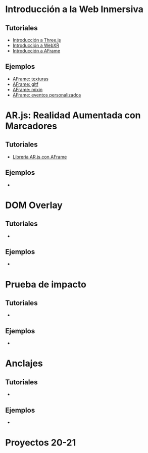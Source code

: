# Introducción a la Web Inmersiva

## Tutoriales
 - [Introducción a Three.js](https://docs.google.com/document/d/1URuspfHvySH_q2FwFEp3Eh1IGAq1iVC4V56cZ95kkC8/edit#heading=h.bqy1pgzc7km5) 
 - [Introducción a WebXR](https://docs.google.com/document/d/1BZIdzmP5vd_9e6Ru9l9Cv-mraxV8NrNbv30PJ9jxNmk/edit#heading=h.bqy1pgzc7km5)  
 - [Introducción a AFrame](https://docs.google.com/document/d/1EbPCp3ejiDh7rnKsQnoiGQ4ViZCdYlpXEKgarRJ6sZ0/edit#heading=h.bqy1pgzc7km5)

## Ejemplos
 - [AFrame: texturas](https://replit.com/@ANDREABELLUCCI1/example-aframe-texture)
 - [AFrame: gltf](https://replit.com/@ANDREABELLUCCI1/example-aframe-gltf)
 - [AFrame: mixin](https://replit.com/@ANDREABELLUCCI1/example-aframe-mixin)
 - [AFrame: eventos personalizados](https://replit.com/@ANDREABELLUCCI1/example-aframe-customevent)

# AR.js: Realidad Aumentada con Marcadores

## Tutoriales
 - [Librería AR.js con AFrame](https://docs.google.com/document/d/1whWFHCZznR-kO0wiwtPllF3fGUNN5_vdifOPd8Jw6Dc/edit#heading=h.bqy1pgzc7km5)

## Ejemplos
 - 

# DOM Overlay

## Tutoriales
 -

## Ejemplos
 - 

# Prueba de impacto

## Tutoriales
 -
 
## Ejemplos
 - 

# Anclajes

## Tutoriales
 -
 
## Ejemplos
 - 

# Proyectos 20-21

